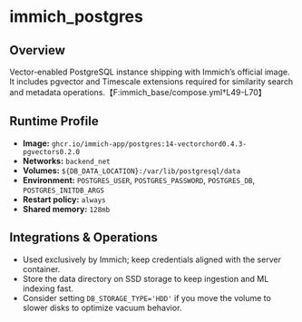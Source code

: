 # immich_postgres

## Overview
Vector-enabled PostgreSQL instance shipping with Immich’s official image. It includes pgvector and Timescale extensions required for similarity search and metadata operations.【F:immich_base/compose.yml†L49-L70】

## Runtime Profile
- **Image:** `ghcr.io/immich-app/postgres:14-vectorchord0.4.3-pgvectors0.2.0`
- **Networks:** `backend_net`
- **Volumes:** `${DB_DATA_LOCATION}:/var/lib/postgresql/data`
- **Environment:** `POSTGRES_USER`, `POSTGRES_PASSWORD`, `POSTGRES_DB`, `POSTGRES_INITDB_ARGS`
- **Restart policy:** `always`
- **Shared memory:** `128mb`

## Integrations & Operations
- Used exclusively by Immich; keep credentials aligned with the server container.
- Store the data directory on SSD storage to keep ingestion and ML indexing fast.
- Consider setting `DB_STORAGE_TYPE='HDD'` if you move the volume to slower disks to optimize vacuum behavior.

